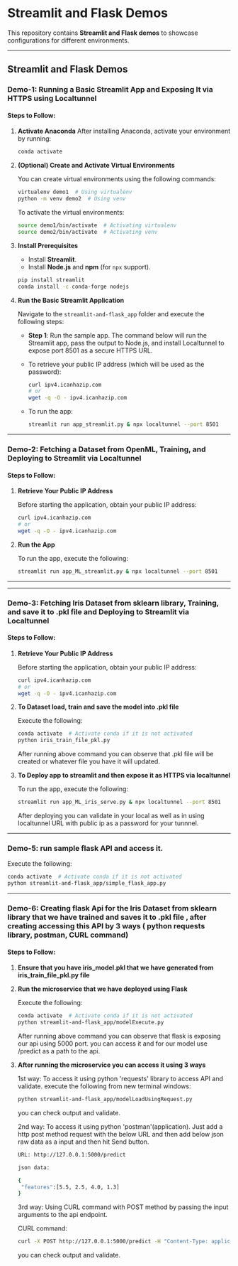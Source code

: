 
# Streamlit and Flask Demos

This repository contains **Streamlit and Flask demos** to showcase configurations for different environments.

---

## Streamlit and Flask Demos

### Demo-1: Running a Basic Streamlit App and Exposing It via HTTPS using Localtunnel

#### Steps to Follow:

1. **Activate Anaconda**
   After installing Anaconda, activate your environment by running:
   
   ```bash
   conda activate
   ```

2. **(Optional) Create and Activate Virtual Environments**
   
   You can create virtual environments using the following commands:
   
   ```bash
   virtualenv demo1  # Using virtualenv
   python -m venv demo2  # Using venv
   ```

   To activate the virtual environments:
   
   ```bash
   source demo1/bin/activate  # Activating virtualenv
   source demo2/bin/activate  # Activating venv
   ```

3. **Install Prerequisites**
   
   - Install **Streamlit**.
   - Install **Node.js** and **npm** (for `npx` support).

   ```bash
   pip install streamlit
   conda install -c conda-forge nodejs
   ```

4. **Run the Basic Streamlit Application**
   
   Navigate to the `streamlit-and-flask_app` folder and execute the following steps:

   - **Step 1**: Run the sample app. The command below will run the Streamlit app, pass the output to Node.js, and install Localtunnel to expose port 8501 as a secure HTTPS URL.

   - To retrieve your public IP address (which will be used as the password):
   
     ```bash
     curl ipv4.icanhazip.com
     # or
     wget -q -O - ipv4.icanhazip.com
     ```

   - To run the app:
   
     ```bash
     streamlit run app_streamlit.py & npx localtunnel --port 8501
     ```

---

### Demo-2: Fetching a Dataset from OpenML, Training, and Deploying to Streamlit via Localtunnel

#### Steps to Follow:

1. **Retrieve Your Public IP Address**

   Before starting the application, obtain your public IP address:

   ```bash
   curl ipv4.icanhazip.com
   # or
   wget -q -O - ipv4.icanhazip.com
   ```

2. **Run the App**

   To run the app, execute the following:

   ```bash
   streamlit run app_ML_streamlit.py & npx localtunnel --port 8501
   ```


---

---

### Demo-3: Fetching Iris Dataset from sklearn library, Training, and save it to .pkl file and Deploying to Streamlit via Localtunnel

#### Steps to Follow:

1. **Retrieve Your Public IP Address**

   Before starting the application, obtain your public IP address:

   ```bash
   curl ipv4.icanhazip.com
   # or
   wget -q -O - ipv4.icanhazip.com
   ```

2. **To Dataset load, train and save the model into .pkl file**

   Execute the following:

   ```bash
   conda activate  # Activate conda if it is not activated
   python iris_train_file_pkl.py
   ```

   After running above command you can observe that .pkl file will be created or whatever file you have it will updated.

3. **To Deploy app to streamlit and then expose it as HTTPS via localtunnel**

   To run the app, execute the following:

   ```bash
   streamlit run app_ML_iris_serve.py & npx localtunnel --port 8501
   ```
   After deploying you can validate in your local as well as in using localtunnel URL with public ip as a password for your tunnnel.

---
### Demo-5: run sample flask API and access it.

Execute the following:

   ```bash
   conda activate  # Activate conda if it is not activated
   python streamlit-and-flask_app/simple_flask_app.py
   ```


---

### Demo-6: Creating flask Api for the Iris Dataset from sklearn library that we have trained and saves it to .pkl file , after creating accessing this API by 3 ways ( python requests library, postman, CURL command)

#### Steps to Follow:

1. **Ensure that you have iris_model.pkl that we have generated from iris_train_file_pkl.py file**

2. **Run the microservice that we have deployed using Flask**

   Execute the following:

   ```bash
   conda activate  # Activate conda if it is not activated
   python streamlit-and-flask_app/modelExecute.py
   ```

   After running above command you can observe that flask is exposing our api using 5000 port. you can access it and for our model use /predict as a path to the api.

3. **After running the microservice you can access it using 3 ways**

   1st way: To access it using python 'requests' library to access API and validate. execute the following from new terminal windows:

   ```bash
   python streamlit-and-flask_app/modelLoadUsingRequest.py
   ```
   you can check output and validate.

   2nd way: To access it using python 'postman'(application). Just add a http post method request with the below URL and then add below json raw data as a input and then hit Send button.

   ```bash
   URL: http://127.0.0.1:5000/predict

   json data:

   {
    "features":[5.5, 2.5, 4.0, 1.3]
   }
   ```
   
   3rd way: Using CURL command with POST method by passing the input arguments to the api endpoint.

   CURL command:

   ```bash
   curl -X POST http://127.0.0.1:5000/predict -H "Content-Type: application/json" -d '{"features":[5.5, 2.5, 4.0, 1.3]}'
   ```
   you can check output and validate.
